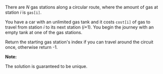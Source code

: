 

There are *N* gas stations along a circular route, where the amount of gas at station *i* is `gas[i]`.



You have a car with an unlimited gas tank and it costs `cost[i]` of gas to travel from station *i* to its next station (*i*+1). You begin the journey with an empty tank at one of the gas stations.



Return the starting gas station's index if you can travel around the circuit once, otherwise return -1.



**Note:**<br>
The solution is guaranteed to be unique.

